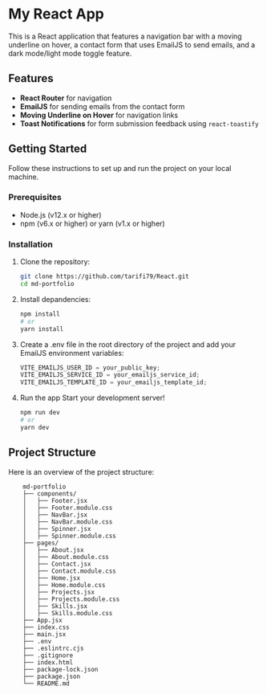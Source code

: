 # My React App

This is a React application that features a navigation bar with a moving underline on hover, a contact form that uses EmailJS to send emails, and a dark mode/light mode toggle feature.

## Features

- **React Router** for navigation
- **EmailJS** for sending emails from the contact form
- **Moving Underline on Hover** for navigation links
- **Toast Notifications** for form submission feedback using `react-toastify`

## Getting Started

Follow these instructions to set up and run the project on your local machine.

### Prerequisites

- Node.js (v12.x or higher)
- npm (v6.x or higher) or yarn (v1.x or higher)

### Installation

1. Clone the repository:

   ```sh
   git clone https://github.com/tarifi79/React.git
   cd md-portfolio
   ```

2. Install depandencies:

   ```sh
   npm install
   # or
   yarn install
   ```

3. Create a .env file in the root directory of the project and add your EmailJS environment variables:

   ```js
   VITE_EMAILJS_USER_ID = your_public_key;
   VITE_EMAILJS_SERVICE_ID = your_emailjs_service_id;
   VITE_EMAILJS_TEMPLATE_ID = your_emailjs_template_id;
   ```

4. Run the app
   Start your development server!

   ```sh
   npm run dev
   # or
   yarn dev

   ```

## Project Structure

Here is an overview of the project structure:

```plaintext
    md-portfolio
    ├── components/
    │   ├── Footer.jsx
    │   ├── Footer.module.css
    │   ├── NavBar.jsx
    │   ├── NavBar.module.css
    │   ├── Spinner.jsx
    │   ├── Spinner.module.css
    ├── pages/
    │   ├── About.jsx
    │   ├── About.module.css
    │   ├── Contact.jsx
    │   ├── Contact.module.css
    │   ├── Home.jsx
    │   ├── Home.module.css
    │   ├── Projects.jsx
    │   ├── Projects.module.css
    │   ├── Skills.jsx
    │   ├── Skills.module.css
    ├── App.jsx
    ├── index.css
    ├── main.jsx
    ├── .env
    ├── .eslintrc.cjs
    ├── .gitignore
    ├── index.html
    ├── package-lock.json
    ├── package.json
    └── README.md
```
